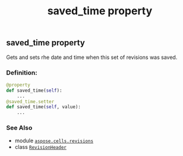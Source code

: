 ﻿---
title: saved_time property
second_title: Aspose.Cells for Python via .NET API References
description: 
type: docs
weight: 30
url: /aspose.cells.revisions/revisionheader/saved_time/
is_root: false
---

## saved_time property


Gets and sets rhe date and time when this set of revisions was saved.
### Definition:
```python
@property
def saved_time(self):
    ...
@saved_time.setter
def saved_time(self, value):
    ...
```

### See Also
* module [`aspose.cells.revisions`](../../)
* class [`RevisionHeader`](/cells/python-net/aspose.cells.revisions/revisionheader)
